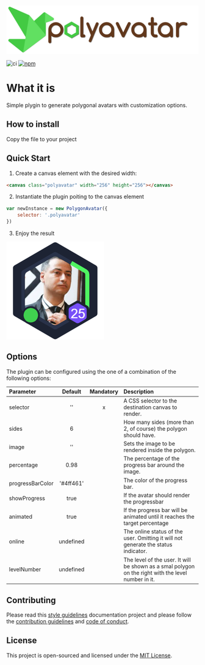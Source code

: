 <p align="center">
  <img src="docs/polyavatarlogo.svg" />
</p>

![ci](https://github.com/programad/polyavatar/workflows/continuous%20integration/badge.svg)
[![npm](https://img.shields.io/npm/v/polyavatar)](https://www.npmjs.com/package/polyavatar)


# What it is
Simple plygin to generate polygonal avatars with customization options.

## How to install
Copy the file to your project

## Quick Start
1. Create a canvas element with the desired width:

``` html
<canvas class="polyavatar" width="256" height="256"></canvas>
```
2. Instantiate the plugin poiting to the canvas element
``` javascript
var newInstance = new PolygonAvatar({
    selector: '.polyavatar'
})
```

3. Enjoy the result

![ludustack](docs/sample.png)

## Options

The plugin can be configured using the one of a combination of the following options:

| Parameter        |  Default  | Mandatory |                                             Description                                             |
|:------------------|:---------:|:---------:|:---------------------------------------------------------------------------------------------------|
| selector         |     ''    |     x     | A CSS selector to the destination canvas to render.                                                 |
| sides            |     6     |           | How many sides (more than 2, of course) the polygon should have.                                    |
| image            |     ''    |           | Sets the image to be rendered inside the polygon.                                                   |
| percentage       | 0.98      |           | The percentage of the progress bar around the image.                                                |
| progressBarColor | '#4ff461' |           | The color of the progress bar.                                                                      |
| showProgress     | true      |           | If the avatar should render the progressbar                                                         |
| animated         | true      |           | If the progress bar will be animated until it reaches the target percentage                         |
| online           | undefined |           | The online status of the user. Omitting it will not generate the status indicator.                  |
| levelNumber      | undefined |           | The level of the user. It will be shown as a smal polygon on the right with the level number in it. |

## Contributing
Please read this [style guidelines](https://github.com/joemottershaw/style-guidelines) documentation project and please follow the [contribution guidelines](./.github/CONTRIBUTING.md) and [code of conduct](./.github/CODE_OF_CONDUCT.md).

## License
This project is open-sourced and licensed under the [MIT License](./LICENSE).
